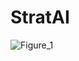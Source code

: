 # StratAI

![Figure_1](https://github.com/user-attachments/assets/6c8346d5-d64a-405f-8f90-e750b915680d)
